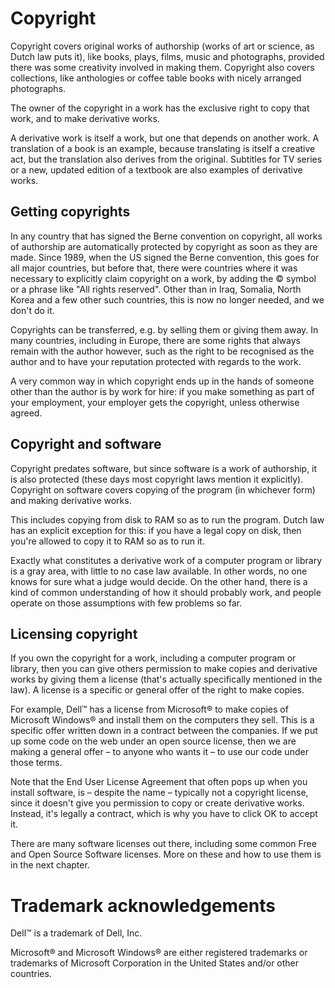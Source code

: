 # Copyright

Copyright covers original works of authorship (works of art or science, as Dutch law puts it), like books, plays, films, music and photographs, provided there was some creativity involved in making them. Copyright also covers collections, like anthologies or coffee table books with nicely arranged photographs.

The owner of the copyright in a work has the exclusive right to copy that work, and to make derivative works.

A derivative work is itself a work, but one that depends on another work. A translation of a book is an example, because translating is itself a creative act, but the translation also derives from the original. Subtitles for TV series or a new, updated edition of a textbook are also examples of derivative works.

## Getting copyrights

In any country that has signed the Berne convention on copyright, all works of authorship are automatically protected by copyright as soon as they are made. Since 1989, when the US signed the Berne convention, this goes for all major countries, but before that, there were countries where it was necessary to explicitly claim copyright on a work, by adding the © symbol or a phrase like "All rights reserved". Other than in Iraq, Somalia, North Korea and a few other such countries, this is now no longer needed, and we don't do it.

Copyrights can be transferred, e.g. by selling them or giving them away. In many countries, including in Europe, there are some rights that always remain with the author however, such as the right to be recognised as the author and to have your reputation protected with regards to the work.

A very common way in which copyright ends up in the hands of someone other than the author is by work for hire: if you make something as part of your employment, your employer gets the copyright, unless otherwise agreed.

## Copyright and software

Copyright predates software, but since software is a work of authorship, it is also protected (these days most copyright laws mention it explicitly). Copyright on software covers copying of the program (in whichever form) and making derivative works.

This includes copying from disk to RAM so as to run the program. Dutch law has an explicit exception for this: if you have a legal copy on disk, then you're allowed to copy it to RAM so as to run it.

Exactly what constitutes a derivative work of a computer program or library is a gray area, with little to no case law available. In other words, no one knows for sure what a judge would decide. On the other hand, there is a kind of common understanding of how it should probably work, and people operate on those assumptions with few problems so far.

## Licensing copyright

If you own the copyright for a work, including a computer program or library, then you can give others permission to make copies and derivative works by giving them a license (that's actually specifically mentioned in the law). A license is a specific or general offer of the right to make copies.

For example, Dell™ has a license from Microsoft® to make copies of Microsoft Windows® and install them on the computers they sell. This is a specific offer written down in a contract between the companies. If we put up some code on the web under an open source license, then we are making a general offer – to anyone who wants it – to use our code under those terms.

Note that the End User License Agreement that often pops up when you install software, is – despite the name – typically not a copyright license, since it doesn't give you permission to copy or create derivative works. Instead, it's legally a contract, which is why you have to click OK to accept it.

There are many software licenses out there, including some common Free and Open Source Software licenses. More on these and how to use them is in the next chapter.


# Trademark acknowledgements

Dell™ is a trademark of Dell, Inc.

Microsoft® and Microsoft Windows® are either registered trademarks or trademarks of Microsoft Corporation in the United States and/or other countries.

